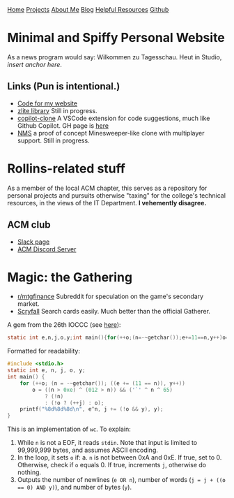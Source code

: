 <base href="https://clin1234.github.io/">
<nav>
      <a href="index.html">Home</a>
      <a href="projects/index.html">Projects</a>
      <a href="aboutme.html">About Me</a>
      <a href="blog/index.html">Blog</a>
      <a href="resources.html">Helpful Resources</a>
      <a href="https://github.com/clin1234/">Github</a>
</nav>

# Minimal and Spiffy Personal Website

As a news program would say: Wilkommen zu Tagesschau. Heut in Studio, _insert anchor here_.

## Links (Pun is intentional.)

* [Code for my website](https://github.com/clin1234/clin1234.github.io)
* [zlite library](https://github.com/clin1234/zlite) Still in progress.
* [copilot-clone](https://github.com/clin1234/copilot-clone) A VSCode extension for code suggestions, much like Github Copilot. GH page is [here](https://clin1234.github.io/copilot-clone)
* [NMS](https://github.com/clin1234/NMS) a proof of concept Minesweeper-like clone with multiplayer support. Still in progress.

# Rollins-related stuff

As a member of the local ACM chapter, this serves as a repository for personal projects and pursuits otherwise "taxing" for the college's technical resources, in the views of the IT Department. **I vehemently disagree.**

## ACM club

* [Slack page](https://acm2019-20.slack.com)
* [ACM Discord Server](https://discord.com/channels/693677245394452522/693677245838917634)

# Magic: the Gathering

* [r/mtgfinance](https://reddit.com/r/mtgfinance) Subreddit for speculation on the game's secondary market.
* [Scryfall](https://scryfall.com) Search cards easily. Much better than the official Gatherer. 

A gem from the 26th IOCCC (see [here](https://www.ioccc.org/2019/burton/)):
```c
static int e,n,j,o,y;int main(){for(++o;(n=-~getchar());e+=11==n,y++)o=n>0xe^012>n&&'`'^n^65?!n:!o?++j:o;printf("%8d%8d%8d\n",e^n,j+=!o&&y,y);}
```

Formatted for readability:
```c
#include <stdio.h>
static int e, n, j, o, y;
int main() {
    for (++o; (n = -~getchar()); ((e += (11 == n)), y++))
        o = ((n > 0xe) ^ (012 > n)) && ('`' ^ n ^ 65)
            ? (!n)
            : (!o ? (++j) : o);
    printf("%8d%8d%8d\n", e^n, j += (!o && y), y);
}
```

This is an implementation of `wc`. To explain:
1. While `n` is not a EOF, it reads `stdin`.
Note that input is limited to 99,999,999 bytes, and assumes ASCII encoding.
2. In the loop, it sets `o` if:
    a. `n` is not between 0xA and 0xE. If true, set to 0. Otherwise, check if `o` equals 0. If true, increments `j`, otherwise do nothing.
3. Outputs the number of newlines (`e OR n`), number of words (`j = j + ((o == 0) AND y)`), and number of bytes (`y`).
